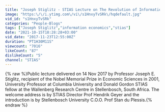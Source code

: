```yaml
---
title: "Joseph Stiglitz - STIAS Lecture on The Revolution of Information Economics"
image: "https:\/\/i.ytimg.com\/vi\/s1HnxyTvSRk\/hqdefault.jpg"
vid_id: "s1HnxyTvSRk"
categories: "People-Blogs"
tags: ["Joseph Stiglitz","information economics","stias"]
date: "2021-10-15T18:28:28+03:00"
vid_date: "2017-11-23T12:55:00Z"
duration: "PT1H30M11S"
viewcount: "7016"
likeCount: "87"
dislikeCount: "5"
channel: "STIAS"
---
```

{% raw %}Public lecture delivered on 14 Nov 2017 by Professor Joseph E. Stiglitz, recipient of the Nobel Memorial Prize in Economic Sciences in 2001, University Professor at Columbia University and Donald Gordon STIAS fellow at the Wallenberg Research Centre in Stellenbosch, South Africa. The welcome address is by STIAS Director Prof Hendrik Geyer and the introduction is by Stellenbosch University C.O.O. Prof Stan du Plessis.{% endraw %}
